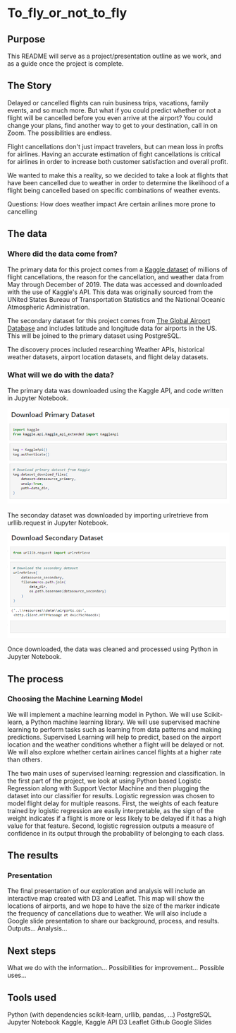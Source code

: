 # To_fly_or_not_to_fly

## Purpose
This README will serve as a project/presentation outline as we work, and as a guide once the project is complete.

## The Story
Delayed or cancelled flights can ruin business trips, vacations, family events, and so much more. But what if you could predict whether or not a flight will be cancelled before you even arrive at the airport? You could change your plans, find another way to get to your destination, call in on Zoom. The possibilities are endless.

Flight cancellations don't just impact travelers, but can mean loss in profts for airlines. Having an accurate estimation of fight cancellations is critical for airlines in order to increase both customer satisfaction and overall profit.

We wanted to make this a reality, so we decided to take a look at flights that have been cancelled due to weather in order to determine the likelihood of a flight being cancelled based on specific combinations of weather events.

Questions:
How does weather impact
Are certain arilines more prone to cancelling

## The data
### Where did the data come from?
The primary data for this project comes from a [Kaggle dataset](https://www.kaggle.com/datasets/ioanagheorghiu/historical-flight-and-weather-data) of millions of flight cancellations, the reason for the cancellation, and weather data from May through December of 2019. The data was accessed and downloaded with the use of Kaggle's API. This data was originally sourced from the UNited States Bureau of Transportation Statistics and the National Oceanic Atmospheric Administration.

The secondary dataset for this project comes from [The Global Airport Database](https://www.partow.net/miscellaneous/airportdatabase/index.html) and includes latitude and longitude data for airports in the US. This will be joined to the primary dataset using PostgreSQL. 

The discovery proces included researching Weather APIs, historical weather datasets, airport location datasets, and flight delay datasets.

### What will we do with the data?
The primary data was downloaded using the Kaggle API, and code written in Jupyter Notebook. 

<img src="Images/dl_primary_dataset.png">

The seconday dataset was downloaded by importing urlretrieve from urllib.request in Jupyter Notebook.

<img src="Images/dl_secondary_dataset.png">

Once downloaded, the data was cleaned and processed using Python in Jupyter Notebook.

## The process
### Choosing the Machine Learning Model
We will implement a machine learning model in Python. We will use Scikit-learn, a Python machine learning library. We will use supervised machine learning to perform tasks such as learning from data patterns and making predictions. Supervised Learning will help to predict, based on the airport location and the weather conditions whether a flight will be delayed or not. We will also explore whether certain airlines cancel flights at a higher rate than others.

The two main uses of supervised learning: regression and classification. In the first part of the project, we look at using Python based Logistic Regression along with Support Vector Machine and then plugging the dataset into our classifier for results. Logistic regression was chosen to model flight delay for multiple reasons. First, the weights of each feature trained by logistic regression are easily interpretable, as the sign of the weight indicates if a flight is more or less likely to be delayed if it has a high value for that feature. Second, logistic regression outputs a measure of confidence in its output through the probability of belonging to each class.

## The results
### Presentation
The final presentation of our exploration and analysis will include an interactive map created with D3 and Leaflet. This map will show the locations of airports, and we hope to have the size of the marker indicate the frequency of cancellations due to weather. We will also include a Google slide presentation to share our background, process, and results.
Outputs...
Analysis...

## Next steps
What we do with the information...
Possibilities for improvement...
Possible uses...

## Tools used 
Python (with dependencies scikit-learn, urllib, pandas, ...)
PostgreSQL
Jupyter Notebook
Kaggle, Kaggle API
D3
Leaflet
Github
Google Slides

